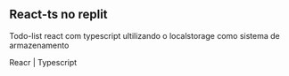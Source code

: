 ## React-ts no replit
Todo-list react com typescript ultilizando o localstorage como sistema de armazenamento 

Reacr | Typescript
